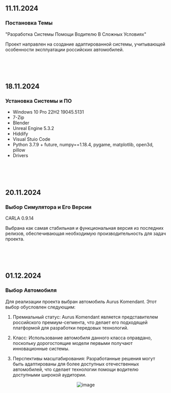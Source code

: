 ## 11.11.2024
### Постановка Темы

"Разработка Системы Помощи Водителю В Сложных Условиях"

Проект направлен на создание адаптированной системы, учитывающей особенности эксплуатации российских автомобилей.

<br><br><br>



## 18.11.2024
### Установка Системы и ПО

- Windows 10 Pro 22H2 19045.5131
- 7-Zip
- Blender
- Unreal Engine 5.3.2
- Hiddify
- Visual Stuio Code
- Python 3.7.9 + future, numpy==1.18.4, pygame, matplotlib, open3d, pillow
- Drivers

<br><br><br>



## 20.11.2024
### Выбор Симулятора и Его Версии

CARLA 0.9.14

Выбрана как самая стабильная и функциональная версия из последних релизов, обеспечивающая необходимую производительность для задач проекта.

<br><br><br>



## 01.12.2024
### Выбор Автомобиля

Для реализации проекта выбран автомобиль Aurus Komendant. Этот выбор обусловлен следующим:

1.	Премиальный статус: Aurus Komendant является представителем российского премиум-сегмента, что делает его подходящей платформой для разработки передовых технологий.
 
2.	Класс: Использование автомобиля данного класса оправдано, поскольку дорогостоящие модели первыми получают инновационные системы.
 
3.	Перспективы масштабирования: Разработанные решения могут быть адаптированы для более доступных отечественных автомобилей, что сделает технологии помощи водителю доступными широкой аудитории.


<div align="center">
 
 ![image](https://github.com/user-attachments/assets/7f2c1395-69be-4a52-bf54-6ae1da2f87ed)
  
</div>

<br><br><br>



